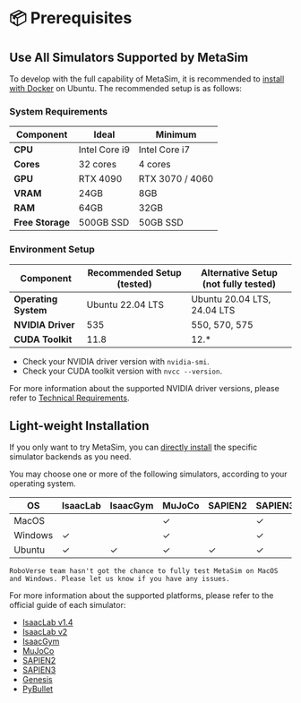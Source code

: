 # 📦 Prerequisites

## Use All Simulators Supported by MetaSim

To develop with the full capability of MetaSim, it is recommended to [install with Docker](./docker.md) on Ubuntu. The recommended setup is as follows:

### System Requirements

| Component        | Ideal           | Minimum         |
|------------------|-----------------|-----------------|
| **CPU**          | Intel Core i9   | Intel Core i7   |
| **Cores**        | 32 cores        | 4 cores         |
| **GPU**          | RTX 4090        | RTX 3070 / 4060 |
| **VRAM**         | 24GB            | 8GB             |
| **RAM**          | 64GB            | 32GB            |
| **Free Storage** | 500GB SSD       | 50GB SSD        |

### Environment Setup

| Component           | Recommended Setup (tested) | Alternative Setup (not fully tested) |
|----------------------|----------------------------|----------------------------------|
| **Operating System** | Ubuntu 22.04 LTS          | Ubuntu 20.04 LTS, 24.04 LTS      |
| **NVIDIA Driver**    | 535                       | 550, 570, 575                    |
| **CUDA Toolkit**     | 11.8                      | 12.*                             |

- Check your NVIDIA driver version with `nvidia-smi`.
- Check your CUDA toolkit version with `nvcc --version`.

For more information about the supported NVIDIA driver versions, please refer to [Technical Requirements](https://docs.omniverse.nvidia.com/materials-and-rendering/latest/common/technical-requirements.html).


## Light-weight Installation

If you only want to try MetaSim, you can [directly install](./installation.rst) the specific simulator backends as you need.

You may choose one or more of the following simulators, according to your operating system.

| OS      | IsaacLab | IsaacGym | MuJoCo | SAPIEN2 | SAPIEN3 | Genesis | PyBullet |
|---------|----------|----------|--------|---------|---------|---------|----------|
| MacOS   |          |          | ✓      |         | ✓       | ✓       |          |
| Windows | ✓        |          | ✓      |         | ✓       | ✓       |          |
| Ubuntu  | ✓        | ✓        | ✓      | ✓       | ✓       | ✓       | ✓        |

```{note}
RoboVerse team hasn't got the chance to fully test MetaSim on MacOS and Windows. Please let us know if you have any issues.
```

For more information about the supported platforms, please refer to the official guide of each simulator:
- [IsaacLab v1.4](https://isaac-sim.github.io/IsaacLab/v1.4.1/source/setup/installation/index.html)
- [IsaacLab v2](https://isaac-sim.github.io/IsaacLab/main/source/setup/installation/index.html)
- [IsaacGym](https://docs.robotsfan.com/isaacgym/install.html)
- [MuJoCo](https://mujoco.readthedocs.io/en/stable/python.html)
- [SAPIEN2](https://sapien.ucsd.edu/docs/latest/tutorial/basic/installation.html)
- [SAPIEN3](https://maniskill.readthedocs.io/en/latest/user_guide/getting_started/installation.html#system-support)
- [Genesis](https://genesis-world.readthedocs.io/en/latest/user_guide/overview/installation.html)
- [PyBullet](https://github.com/bulletphysics/bullet3)
